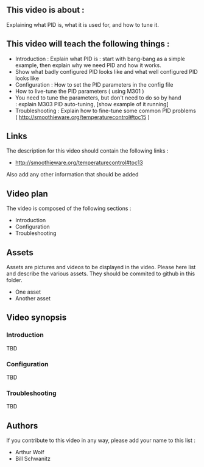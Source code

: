 ## This video is about : 

Explaining what PID is, what it is used for, and how to tune it.

## This video will teach the following things : 

* Introduction : Explain what PID is : start with bang-bang as a simple example, then explain why we need PID and how it works.
* Show what badly configured PID looks like and what well configured PID looks like
* Configuration : How to set the PID parameters in the config file
* How to live-tune the PID parameters ( using M301 )
* You need to tune the parameters, but don't need to do so by hand : explain M303 PID auto-tuning, [show example of it running]
* Troubleshooting : Explain how to fine-tune some common PID problems ( http://smoothieware.org/temperaturecontrol#toc15 )

## Links 

The description for this video should contain the following links : 

* http://smoothieware.org/temperaturecontrol#toc13

Also add any other information that should be added

## Video plan

The video is composed of the following sections : 

* Introduction
* Configuration
* Troubleshooting

## Assets

Assets are pictures and videos to be displayed in the video.
Please here list and describe the various assets. They should be commited to github in this folder.

* One asset
* Another asset

## Video synopsis

### Introduction

TBD

### Configuration

TBD

### Troubleshooting

TBD
## Authors

If you contribute to this video in any way, please add your name to this list : 

* Arthur Wolf
* Bill Schwanitz

